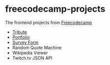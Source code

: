 # freecodecamp-projects
The frontend projects from [Freecodecamp](https://www.freecodecamp.org)

*   [Tribute](https://rawgit.com/paulcarroty/freecodecamp-projects/master/tribute/index.html)
*   [Portfolio](https://rawgit.com/paulcarroty/freecodecamp-projects/master/portfolio/index.html)
*  [Survey Form](https://rawgit.com/paulcarroty/freecodecamp-projects/master/survey-form/index.html)
*   Random Quote Machine
*   Wikipedia Viewer
*   Twitch.tv JSON API
